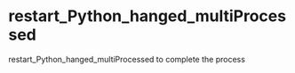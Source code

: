 # restart_Python_hanged_multiProcessed
restart_Python_hanged_multiProcessed to complete the process
